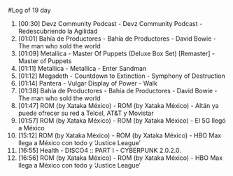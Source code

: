 #Log of 19 day

1. [00:30] Devz Community Podcast - Devz Community Podcast - Redescubriendo la Agilidad
1. [01:01] Bahía de Productores - Bahía de Productores - David Bowie - The man who sold the world
1. [01:09] Metallica - Master Of Puppets (Deluxe Box Set) [Remaster] - Master of Puppets
1. [01:11] Metallica - Metallica - Enter Sandman
1. [01:12] Megadeth - Countdown to Extinction - Symphony of Destruction
1. [01:14] Pantera - Vulgar Display of Power - Walk
1. [01:38] Bahía de Productores - Bahía de Productores - David Bowie - The man who sold the world
1. [01:47] ROM (by Xataka México) - ROM (by Xataka México) - Altán ya puede ofrecer su red a Telcel, AT&T y Movistar
1. [01:57] ROM (by Xataka México) - ROM (by Xataka México) - El 5G llegó a México
1. [15:12] ROM (by Xataka México) - ROM (by Xataka México) - HBO Max llega a México con todo y ‘Justice League’
1. [16:55] Health - DISCO4 :: PART I - CYBERPUNK 2.0.2.0.
1. [16:56] ROM (by Xataka México) - ROM (by Xataka México) - HBO Max llega a México con todo y ‘Justice League’
